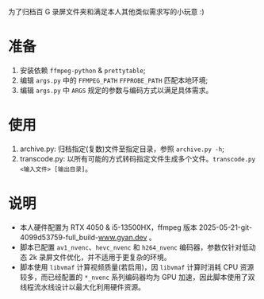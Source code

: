 为了归档百 G 录屏文件夹和满足本人其他类似需求写的小玩意 :)

# 准备

1. 安装依赖 `ffmpeg-python` & `prettytable`;
2. 编辑 `args.py` 中的 `FFMPEG_PATH` `FFPROBE_PATH` 匹配本地环境;
3. 编辑 `args.py` 中 `ARGS` 规定的参数与编码方式以满足具体需求。

# 使用

1. archive.py: 归档指定(复数)文件至指定目录，参照 `archive.py -h`;
2. transcode.py: 以所有可能的方式转码指定文件生成多个文件。`transcode.py <输入文件> [输出目录]`。

# 说明

-   本人硬件配置为 RTX 4050 & i5-13500HX，ffmpeg 版本 2025-05-21-git-4099d53759-full_build-www.gyan.dev 。
-   脚本已配置 `av1_nvenc`、`hevc_nvenc` 和 `h264_nvenc` 编码器，参数仅针对低动态 2k 录屏文件优化，并不适用于更复杂的环境。
-   脚本使用 `libvmaf` 计算视频质量(若启用)，因 `libvmaf` 计算时消耗 CPU 资源较多，而已经配置的 `*_nvenc` 系列编码器均为 GPU 加速，因此脚本使用了双线程流水线设计以最大化利用硬件资源。
